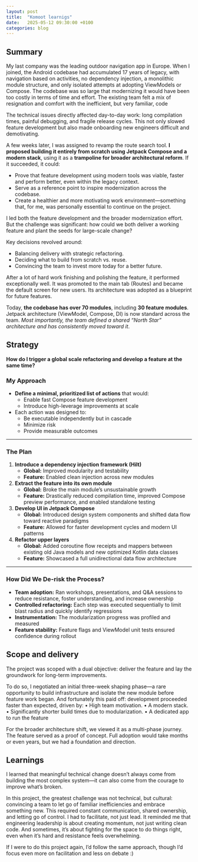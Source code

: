 ```yaml
---
layout: post
title:  "Komoot learnigs"
date:   2025-05-12 09:30:00 +0100
categories: blog
---
```


## Summary

My last company was the leading outdoor navigation app in Europe. When I joined, the Android codebase had accumulated 17 years of legacy, with navigation based on activities, no dependency injection, a monolithic module structure, and only isolated attempts at adopting ViewModels or Compose. The codebase was so large that modernizing it would have been too costly in terms of time and effort. The existing team felt a mix of resignation and comfort with the inefficient, but very familiar, code

The technical issues directly affected day-to-day work: long compilation times, painful debugging, and fragile release cycles. This not only slowed feature development but also made onboarding new engineers difficult and demotivating.

A few weeks later, I was assigned to revamp the route search tool. **I proposed building it entirely from scratch using Jetpack Compose and a modern stack**, using it as a **trampoline for broader architectural reform**. 
If it succeeded, it could:

* 	Prove that feature development using modern tools was viable, faster and perform better, even within the legacy context.
* 	Serve as a reference point to inspire modernization across the codebase.
* 	Create a healthier and more motivating work environment—something that, for me, was personally essential to continue on the project.

I led both the feature development and the broader modernization effort. But the challenge was significant: how could we both deliver a working feature and plant the seeds for large-scale change?

Key decisions revolved around:

* 	Balancing delivery with strategic refactoring.
* 	Deciding what to build from scratch vs. reuse.
* 	Convincing the team to invest more today for a better future.

After a lot of hard work finishing and polishing the feature, it performed exceptionally well. It was promoted to the main tab (Routes) and became the default screen for new users. Its architecture was adopted as a blueprint for future features.

Today, **the codebase has over 70 modules**, including **30 feature modules**. Jetpack architecture (ViewModel, Compose, DI) is now standard across the team. *Most importantly, the team defined a shared “North Star” architecture and has consistently moved toward it*.


## Strategy

**How do I trigger a global scale refactoring and develop a feature at the same time?** 


### My Approach

- **Define a minimal, prioritized list of actions** that would:
    - Enable fast Compose feature development
    - Introduce high-leverage improvements at scale
- Each action was designed to:
    - Be executable independently but in cascade
    - Minimize risk
    - Provide measurable outcomes

---

### The Plan

1. **Introduce a dependency injection framework (Hilt)**
    - **Global:** Improved modularity and testability
    - **Feature:** Enabled clean injection across new modules
2. **Extract the feature into its own module**
    - **Global:** Broke the main module’s unsustainable growth
    - **Feature:** Drastically reduced compilation time, improved Compose preview performance, and enabled standalone testing
3. **Develop UI in Jetpack Compose**
    - **Global:** Introduced design system components and shifted data flow toward reactive paradigms
    - **Feature:** Allowed for faster development cycles and modern UI patterns
4. **Refactor upper layers**
    - **Global:** Added coroutine flow receipts and mappers between existing old Java models and new optimized Kotlin data classes
    - **Feature:** Showcased a full unidirectional data flow architecture

---

### How Did We De-risk the Process?

- **Team adoption:** Ran workshops, presentations, and Q\&A sessions to reduce resistance, foster understanding, and increase ownership
- **Controlled refactoring:** Each step was executed sequentially to limit blast radius and quickly identify regressions
- **Instrumentation:** The modularization progress was profiled and measured
- **Feature stability:** Feature flags and ViewModel unit tests ensured confidence during rollout


## Scope and delivery

The project was scoped with a dual objective: deliver the feature and lay the groundwork for long-term improvements. 

To do so, I negotiated an initial three-week shaping phase—a rare opportunity to build infrastructure and isolate the new module before feature work began. And fortunately this paid off: development proceeded faster than expected, driven by:
	•	High team motivation.
	•	A modern stack.
	•	Significantly shorter build times due to modularization.
    •	A dedicated app to run the feature

For the broader architecture shift, we viewed it as a multi-phase journey. The feature served as a proof of concept. Full adoption would take months or even years, but we had a foundation and direction.

## Learnings

I learned that meaningful technical change doesn’t always come from building the most complex system—it can also come from the courage to improve what’s broken. 

In this project, the greatest challenge was not technical, but cultural: convincing a team to let go of familiar inefficiencies and embrace something new. This required constant communication, shared ownership, and letting go of control. I had to facilitate, not just lead. It reminded me that engineering leadership is about creating momentum, not just writing clean code. And sometimes, it’s about fighting for the space to do things right, even when it’s hard and resistance feels overwhelming.

If I were to do this project again, I’d follow the same approach, though I’d focus even more on facilitation and less on debate :)
